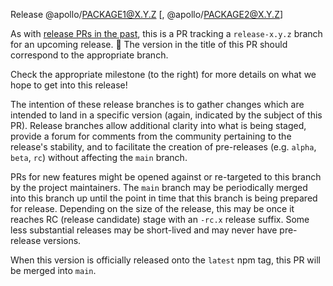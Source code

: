 Release @apollo/PACKAGE1@X.Y.Z [, @apollo/PACKAGE2@X.Y.Z]

As with [release PRs in the past](https://github.com/apollographql/federation/issues?q=label%3A%22:label:%20release%22+is%3Aclosed), this is a PR tracking a `release-x.y.z` branch for an upcoming release. 🙌   The version in the title of this PR should correspond to the appropriate branch.

Check the appropriate milestone (to the right) for more details on what we hope to get into this release!

The intention of these release branches is to gather changes which are intended to land in a specific version (again, indicated by the subject of this PR).  Release branches allow additional clarity into what is being staged, provide a forum for comments from the community pertaining to the release's stability, and to facilitate the creation of pre-releases (e.g. `alpha`, `beta`, `rc`) without affecting the `main` branch.

PRs for new features might be opened against or re-targeted to this branch by the project maintainers.  The `main` branch may be periodically merged into this branch up until the point in time that this branch is being prepared for release.  Depending on the size of the release, this may be once it reaches RC (release candidate) stage with an `-rc.x` release suffix.  Some less substantial releases may be short-lived and may never have pre-release versions.

When this version is officially released onto the `latest` npm tag, this PR will be merged into `main`.

